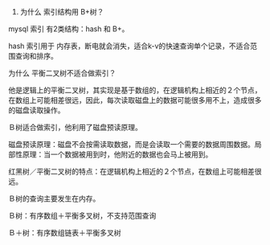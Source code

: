 1. 为什么 索引结构用 B+树？

mysql 索引 有2类结构：hash 和 B+。

hash 索引用于 内存表，断电就会消失，适合k-v的快速查询单个记录，不适合范围查询和排序。

为什么 平衡二叉树不适合做索引？

他是逻辑上的平衡二叉树，其实现是基于数组的，在逻辑机构上相近的２个节点，在数组上可能相差很远，因此，每次读取磁盘上的数据可能很多用不上，造成很多的磁盘读取操作。

Ｂ树适合做索引，他利用了磁盘预读原理。

磁盘预读原理：磁盘不会按需读取数据，而是会读取一个需要的数据周围数据。局部性原理：当一个数据被用到时，他附近的数据也会马上被用到。

红黑树／平衡二叉树的特点：在逻辑机构上相近的２个节点，在数组上可能相差很远。

Ｂ树的查询主要发生在内存。

Ｂ树：有序数组＋平衡多叉树，不支持范围查询

Ｂ＋树：有序数组链表＋平衡多叉树

